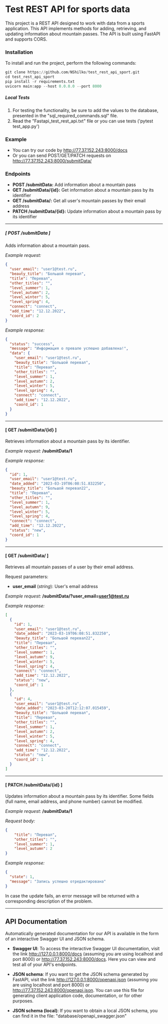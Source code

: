 # Test REST API for sports data

This project is a REST API designed to work with data from a sports application. This API implements methods for adding, retrieving, and updating information about mountain passes. The API is built using FastAPI and supports CORS.

### Installation
To install and run the project, perform the following commands:
```python
git clone https://github.com/NShilko/test_rest_api_sport.git
cd test_rest_api_sport
pip install -r requirements.txt
uvicorn main:app --host 0.0.0.0 --port 8000
```
##### Local Tests
1. For testing the functionality, be sure to add the values to the database, presented in the "sql_required_commands.sql" file.
2. Read the "Fastapi_test_rest_api.txt" file or you can use tests ('pytest test_app.py')

### Example
- You can try our code by http://77.37.152.243:8000/docs
- Or you can send POST/GET/PATCH requests on http://77.37.152.243:8000/submitData/


### Endpoints

- **POST /submitData:** Add information about a mountain pass
- **GET /submitData/{id}:** Get information about a mountain pass by its identifier
- **GET /submitData/:** Get all user's mountain passes by their email address
- **PATCH /submitData/{id}:** Update information about a mountain pass by its identifier

----

##### [ POST /submitData ]

Adds information about a mountain pass.

*Example request:*
```json
{
  "user_email": "user1@test.ru",
  "beauty_title": "Большой перевал",
  "title": "Перевал",
  "other_titles": "",
  "level_summer": 1,
  "level_autumn": 2,
  "level_winter": 5,
  "level_spring": 4,
  "connect": "connect",
  "add_time": "12.12.2022",
  "coord_id": 2
}
```
*Example response:*
```json
{
  "status": "success",
  "message": "Информация о превале успешно добавлена!",
  "data": {
    "user_email": "user1@test.ru",
    "beauty_title": "Большой перевал",
    "title": "Перевал",
    "other_titles": "",
    "level_summer": 1,
    "level_autumn": 2,
    "level_winter": 5,
    "level_spring": 4,
    "connect": "connect",
    "add_time": "12.12.2022",
    "coord_id": 1
  }
}
```
----

#### [ GET /submitData/{id} ]
Retrieves information about a mountain pass by its identifier.

*Example request:* **/submitData/1**

*Example response:*
```json
{
  "id": 1,
  "user_email": "user1@test.ru",
  "date_added": "2023-03-19T06:08:51.832250",
  "beauty_title": "Большой перевал22",
  "title": "Перевал",
  "other_titles": "",
  "level_summer": 1,
  "level_autumn": 9,
  "level_winter": 5,
  "level_spring": 4,
  "connect": "connect",
  "add_time": "12.12.2022",
  "status": "new",
  "coord_id": 1
}
```
----

#### [ GET /submitData/ ]
Retrieves all mountain passes of a user by their email address.

Request parameters:

- **user_email** (*string*): User's email address

*Example request:* **/submitData/?user_email=user1@test.ru**

*Example response:*
```json
[
  {
    "id": 1,
    "user_email": "user1@test.ru",
    "date_added": "2023-03-19T06:08:51.832250",
    "beauty_title": "Большой перевал22",
    "title": "Перевал",
    "other_titles": "",
    "level_summer": 1,
    "level_autumn": 9,
    "level_winter": 5,
    "level_spring": 4,
    "connect": "connect",
    "add_time": "12.12.2022",
    "status": "new",
    "coord_id": 1
  },
  {
    "id": 4,
    "user_email": "user1@test.ru",
    "date_added": "2023-03-20T12:12:07.015459",
    "beauty_title": "Большой перевал",
    "title": "Перевал",
    "other_titles": "",
    "level_summer": 1,
    "level_autumn": 2,
    "level_winter": 5,
    "level_spring": 4,
    "connect": "connect",
    "add_time": "12.12.2022",
    "status": "new",
    "coord_id": 1
  }
]
```
----

#### [ PATCH /submitData/{id} ]

Updates information about a mountain pass by its identifier. Some fields (full name, email address, and phone number) cannot be modified.

*Example request*: **/submitData/1**

*Request body:*
```json
{
    "title": "Перевал",
    "other_titles": "",
    "level_summer": 1,
    "level_autumn": 2
}
```
*Example response:*
```json
{
  "state": 1,
  "message": "Запись успешно отредактирована"
}
```

In case the update fails, an error message will be returned with a corresponding description of the problem.

----

## API Documentation

Automatically generated documentation for our API is available in the form of an interactive Swagger UI and JSON schema.

- **Swagger UI**: To access the interactive Swagger UI documentation, visit the link http://127.0.0.1:8000/docs (assuming you are using localhost and port 8000) or http://77.37.152.243:8000/docs. Here you can view and test all of your API's endpoints.

- **JSON schema**: If you want to get the JSON schema generated by FastAPI, visit the link http://127.0.0.1:8000/openapi.json (assuming you are using localhost and port 8000) or http://77.37.152.243:8000/openapi.json. You can use this file for generating client application code, documentation, or for other purposes.

- **JSON schema (local)**: If you want to obtain a local JSON schema, you can find it in the file: "database/openapi_swagger.json"
